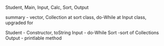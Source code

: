 Student, Main, Input, Calc, Sort, Output 

summary - vector, Collection at sort class, do-While at Input class, upgraded for

Student - Constructor, toString
Input - do-While 
Sort -sort of Collections 
Output - printlable method



